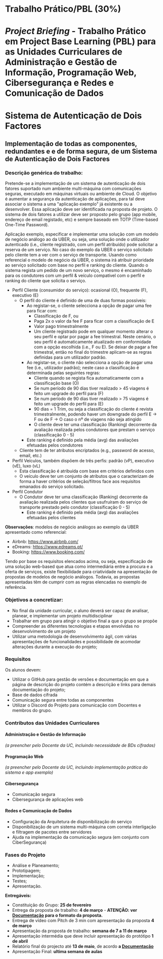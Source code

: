 # Trabalho Prático/PBL (30%)

# *Project Briefing* - Trabalho Prático em Project Base Learning (PBL) para as Unidades Curriculares de Administração e Gestão de Informação, Programação Web, Cibersegurança e Redes e Comunicação de Dados

# Sistema de Autenticação de Dois Factores 

## Implementação de todas as componentes, redundantes e e de forma segura, de um Sistema de Autenticação de Dois Factores

### Descrição genérica do trabalho:

Pretende-se a implementação de um sistema de autenticação de dois fatores suportado num ambiente multi-máquina com comunicações seguras, executado em máquinas virtuais ou ambiente de Cloud.
O objetivo é aumentar a segurança da autenticação de aplicações, para tal deve associar o sistema a uma "aplicação exemplo" já existente ou a desenvolver. Essa aplicação deve ser identificada na proposta de projeto.
O sistema de dois fatores a utilizar deve ser proposto pelo grupo (app mobile, endereço de email registado, etc) e sempre baseado em TOTP (Time-based One-Time Password). 

Aplicação exemplo, especificar e implementar uma solução com um modelo de negócio análogo ao da UBER, ou seja, uma solução onde o utilizador autenticado (i.e., cliente registrado, com um perfil atribuído) pode solicitar a reserva de um serviço. No caso do exemplo da UBER o serviço solicitado pelo cliente  tem a ver com o serviço de transporte. Usando como referencial o modelo de negócio da UBER, o sistema irá atribuir prioridade ao serviço solicitado com base no perfil e ranking do cliente. Quando o sistema regista um pedido de um novo serviço, o mesmo é encaminhado para os condutores com um perfil & veículo compatível com o perfil e ranking do cliente que solicita o serviço. 
  
- Perfil Cliente (consumidor do serviço): ocasional (O), frequente (F), executivo (E)
  - O perfil do cliente é definido de uma de duas formas possíveis:
    - Ao registar-se, o cliente selecciona a opção de pagar uma fee para ficar com:
      - Classificação de F, ou 
      - Paga 2x o valor da fee F para ficar com a classificação  de E
      - Valor pago trimestralmente
      - Um cliente registrado pode em qualquer momento alterar o seu perfil e optar por pagar a fee trimestral. Neste cenário, o seu perfil é automaticamente atualizado em conformidade com a opção escolhida (i.e., F ou E). Se deixar de pagar a fee trimestral, então no final do trimestre aplicam-se as regras definidas para um utilizador padrão.
    - Ao registar-se, o cliente não  selecciona a opção de pagar uma fee (i.e., utilizador padrão); neste caso a classificação é determinada pelas seguintes regras:
      - Cliente quando se regista fica automaticamente com a classificação base (O)
      - Se num período de 90 dias tiver realizado > 45 viagens é feito um upgrade do perfil para (F)
      - Se num período de 90 dias tiver realizado > 75 viagens é feito um upgrade do perfil para (E)
      - 90 dias = 1 Trim, ou seja a classificação do cliente é revista trimestralmente, podendo haver um downgrade do perfil E -> F ou de F -> O caso o nº de viagens não seja atingido
      - O cliente deve ter uma classificação (Ranking) decorrente da avaliação realizada pelos condutores que prestam o serviço (classificação 0 - 5)
    - Este ranking é definido pela média (avg) das avaliações efetuadas pelos condutores
  - Cliente tem de ter atributos encriptados (e.g., password de acesso, email, etc.)
- Perfil Veículos, também dispõem de três perfis: padrão (vP), executivo (vE), luxo (vL)
  - Esta classificação é atribuída com base em critérios definidos com 
  - O veículo deve ter um conjunto de atributos que o caracterizam de forma a haver critérios de seleção/filtros face aos requisitos emanados do serviço solicitado.
- Perfil Condutor
  - O Condutor deve ter uma classificação (Ranking) decorrente da avaliação realizada pelos clientes que usufruíram do serviço de transporte prestado pelo condutor (classificação 0 - 5)
    - Este ranking é definido pela média (avg) das avaliações efetuadas pelos clientes

**Observações**: modelos de negócio análogos ao exemplo da UBER apresentado como referencial:
- Airbnb: https://www.airbnb.com/ 
- eDreams: https://www.edreams.pt/ 
- Booking: https://www.booking.com/ 

Tendo por base os requisitos elencados acima, ou seja, especificação de uma solução web-based que atua como intermediária entre a procura e a oferta de serviços, existe flexibilidade para criatividade na apresentação de propostas de modelos de negócio análogos. Todavia, as propostas apresentadas têm de cumprir com as regras elencadas no exemplo de referência.



### Objetivos a concretizar:

- No final da unidade curricular, o aluno deverá ser capaz de analisar, planear, e implementar um projeto multidisciplinar
- Trabalhar em grupo para atingir o objetivo final a que o grupo se propõe
- Compreender as diferentes tecnologias e etapas envolvidas no desenvolvimento de um projeto
- Utilizar uma metodologia de desenvolvimento ágil, com várias apresentações de funcionalidades e possibilidade de acomodar alterações durante a execução do projeto;

### Requisitos

Os alunos devem:
- Utilizar o GitHub para gestão de versões e documentação em que a página de descrição do projeto contém a descrição e links para demais documentação do projeto;
- Base de dados cifrada
- Comunicação segura entre todas as componentes
- Utilizar o Discord do Projeto para comunicação com Docentes e membros do grupo.

### Contributos das Unidades Curriculares

#### Administração e Gestão de Informação 
*(a preencher pelo Docente da UC, incluindo necessidade de BDs cifradas)*

#### Programação Web
*(a preencher pelo Docente da UC, incluindo implementação prática do sistema e app exemplo)*

#### Cibersegurança
- Comunicação segura
- Cibersegurança de aplicações web

#### Redes e Comunicação de Dados
- Configuração da Arquitetura de disponibilização do serviço
- Disponibilização de um sistema multi-máquina com correta interligação e filtragem de pacotes entre servidores
- Ajuda na implementação da comunicação segura (em conjunto com CiberSegurança)

### Fases do Projeto
- Análise e Planeamento;
- Prototipagem;
- Implementação;
- Testes;
- Apresentação.

**Entregáveis:**
- Constituição do Grupo: **25 de fevereiro**
- Entrega da proposta de trabalho: **4 de março** - **ATENÇÃO: ver [Documentação](https://github.com/pmrosa-classes/RedesComputadoresIG/blob/main/TrabsP/Documentacao.md) para o formato da proposta.**
- Entrega de vídeo com Pitch de 3 min com apresentação da proposta **4 de março**
- Apresentação da proposta de trabalho: **semana de 7 a 11 de março**
- Apresentação intermédia que deve incluir apresentação do protótipo **1 de abril**
- Relatório final do projecto até **13 de maio**, de acordo **a [Documentação](https://github.com/pmrosa-classes/RedesComputadoresIG/blob/main/TrabsP/Documentacao.md)**
- Apresentação Final: **ultima semana de aulas**


